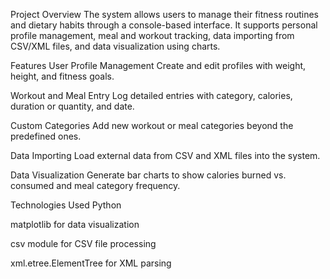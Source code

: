 Project Overview
The system allows users to manage their fitness routines and dietary habits through a console-based interface.
It supports personal profile management, meal and workout tracking, data importing from CSV/XML files, and data visualization using charts.

Features
User Profile Management
Create and edit profiles with weight, height, and fitness goals.

Workout and Meal Entry
Log detailed entries with category, calories, duration or quantity, and date.

Custom Categories
Add new workout or meal categories beyond the predefined ones.

Data Importing
Load external data from CSV and XML files into the system.

Data Visualization
Generate bar charts to show calories burned vs. consumed and meal category frequency.

Technologies Used
Python

matplotlib for data visualization

csv module for CSV file processing

xml.etree.ElementTree for XML parsing

